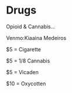 # Drugs
Opioid & Cannabis...

Venmo:Kiaaina Medeiros

$5 = Cigarette 

$5 = 1/8 Cannabis 

$5 = Vicaden 

$10 = Oxycotten 
